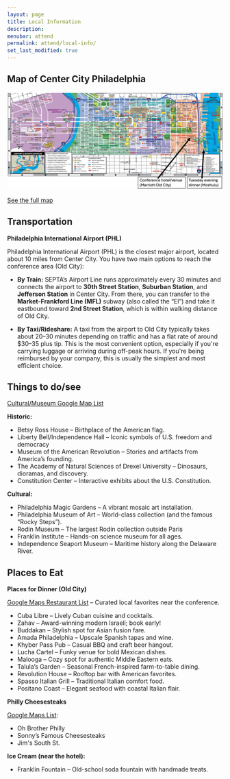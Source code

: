 ```yaml
---
layout: page
title: Local Information
description: 
menubar: attend
permalink: attend/local-info/
set_last_modified: true
---
```


## Map of Center City Philadelphia

<img src = "../../assets/img/map_with_arrows.png">

[See the full map](https://www.visitphilly.com/wp-content/uploads/2024/04/Walking-Flat-PHLCVB-Map.pdf)

## Transportation
**Philadelphia International Airport (PHL)**

Philadelphia International Airport (PHL) is the closest major airport, located about 10 miles from Center City. You have two main options to reach the conference area (Old City):

* **By Train:**
SEPTA’s Airport Line runs approximately every 30 minutes and connects the airport to **30th Street Station**, **Suburban Station**, and **Jefferson Station** in Center City. From there, you can transfer to the **Market-Frankford Line (MFL)** subway (also called the “El”) and take it eastbound toward **2nd Street Station**, which is within walking distance of Old City.


* **By Taxi/Rideshare:**
A taxi from the airport to Old City typically takes about 20–30 minutes depending on traffic and has a flat rate of around $30–35 plus tip. This is the most convenient option, especially if you're carrying luggage or arriving during off-peak hours. If you're being reimbursed by your company, this is usually the simplest and most efficient choice.


## Things to do/see

[Cultural/Museum Google Map List](https://maps.app.goo.gl/JW73CWgCyTsP3mMr8)

**Historic:**
- Betsy Ross House – Birthplace of the American flag.
- Liberty Bell/Independence Hall – Iconic symbols of U.S. freedom and democracy
- Museum of the American Revolution – Stories and artifacts from America’s founding.
- The Academy of Natural Sciences of Drexel University – Dinosaurs, dioramas, and discovery.
- Constitution Center – Interactive exhibits about the U.S. Constitution.

**Cultural:**
- Philadelphia Magic Gardens – A vibrant mosaic art installation.
- Philadelphia Museum of Art – World-class collection (and the famous “Rocky Steps”).
- Rodin Museum – The largest Rodin collection outside Paris
- Franklin Institute – Hands-on science museum for all ages.
- Independence Seaport Museum – Maritime history along the Delaware River.

## Places to Eat

**Places for Dinner (Old City)**

[Google Maps Restaurant List](https://maps.app.goo.gl/rhDzkr5QqzftMc3r9) – Curated local favorites near the conference.

- Cuba Libre – Lively Cuban cuisine and cocktails.
- Zahav – Award-winning modern Israeli; book early!
- Buddakan – Stylish spot for Asian fusion fare.
- Amada Philadelphia – Upscale Spanish tapas and wine.
- Khyber Pass Pub – Casual BBQ and craft beer hangout.
- Lucha Cartel – Funky venue for bold Mexican dishes.
- Malooga – Cozy spot for authentic Middle Eastern eats.
- Talula’s Garden – Seasonal French-inspired farm-to-table dining.
- Revolution House – Rooftop bar with American favorites.
- Spasso Italian Grill – Traditional Italian comfort food.
- Positano Coast – Elegant seafood with coastal Italian flair.

**Philly Cheesesteaks** 

[Google Maps List](https://maps.app.goo.gl/2nkRi3u8n72LVseV6): 
- Oh Brother Philly
- Sonny’s Famous Cheesesteaks
- Jim's South St.

**Ice Cream (near the hotel):**
- Franklin Fountain – Old-school soda fountain with handmade treats.



